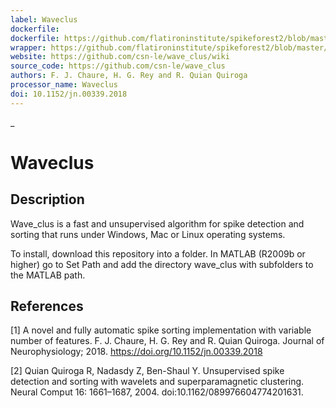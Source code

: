 ```yaml
---
label: Waveclus
dockerfile: 
dockerfile: https://github.com/flatironinstitute/spikeforest2/blob/master/spikeforest2/sorters/waveclus/container/Dockerfile
wrapper: https://github.com/flatironinstitute/spikeforest2/blob/master/spikeforest2/sorters/waveclus/_waveclus.py
website: https://github.com/csn-le/wave_clus/wiki
source_code: https://github.com/csn-le/wave_clus
authors: F. J. Chaure, H. G. Rey and R. Quian Quiroga
processor_name: Waveclus
doi: 10.1152/jn.00339.2018
---
```

_
# Waveclus

## Description

Wave_clus is a fast and unsupervised algorithm for spike detection and sorting that runs under Windows, Mac or Linux operating systems.

To install, download this repository into a folder. In MATLAB (R2009b or higher) go to Set Path and add the directory wave_clus with subfolders to the MATLAB path.


## References

[1] A novel and fully automatic spike sorting implementation with variable number of features. F. J. Chaure, H. G. Rey and R. Quian Quiroga. Journal of Neurophysiology; 2018. https://doi.org/10.1152/jn.00339.2018

[2] Quian Quiroga R, Nadasdy Z, Ben-Shaul Y. Unsupervised spike detection and sorting with wavelets and superparamagnetic clustering. Neural Comput 16: 1661–1687, 2004. doi:10.1162/089976604774201631. 